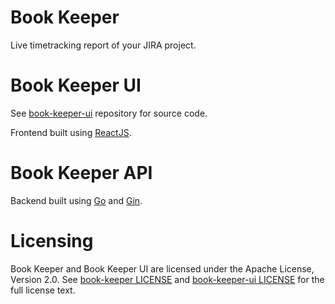 # Book Keeper

Live timetracking report of your JIRA project.

# Book Keeper UI

See [book-keeper-ui](https://github.com/AlbinOS/book-keeper-ui) repository for source code.

Frontend built using [ReactJS](https://facebook.github.io/react/).

# Book Keeper API

Backend built using [Go](https://golang.org/) and [Gin](https://github.com/gin-gonic/gin).

# Licensing

Book Keeper and Book Keeper UI are licensed under the Apache License, Version 2.0. See [book-keeper LICENSE](https://github.com/AlbinOS/book-keeper/blob/master/LICENSE) and [book-keeper-ui LICENSE](https://github.com/AlbinOS/book-keeper-ui/blob/master/LICENSE) for the full license text.
